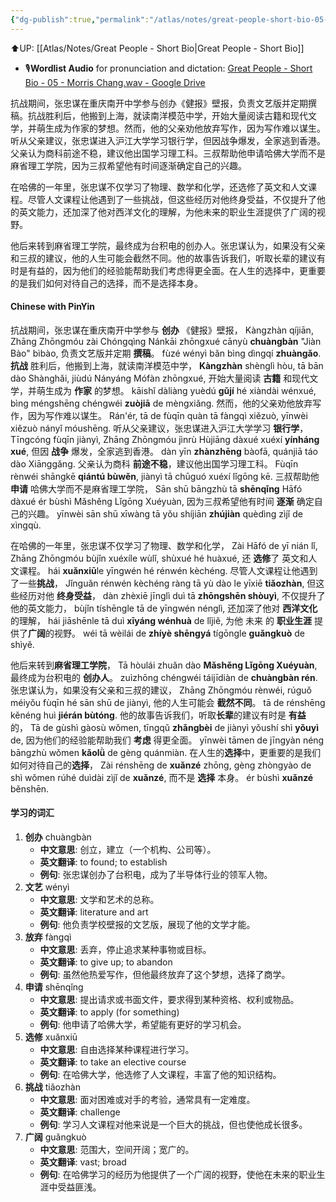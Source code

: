 ```yaml
---
{"dg-publish":true,"permalink":"/atlas/notes/great-people-short-bio-05-morris-chang/"}
---
```


⬆️UP: [[Atlas/Notes/Great People - Short Bio\|Great People - Short Bio]]

- 🎙️**Wordlist Audio** for pronunciation and dictation: [Great People - Short Bio - 05 - Morris Chang.wav - Google Drive](https://drive.google.com/file/d/1q5BYfb3Jpsb1N0fn0rSLh6JS-GOthkjH/view?usp=drive_link)

抗战期间，张忠谋在重庆南开中学参与创办《健报》壁报，负责文艺版并定期撰稿。抗战胜利后，他搬到上海，就读南洋模范中学，开始大量阅读古籍和现代文学，并萌生成为作家的梦想。然而，他的父亲劝他放弃写作，因为写作难以谋生。听从父亲建议，张忠谋进入沪江大学学习银行学，但因战争爆发，全家逃到香港。父亲认为商科前途不稳，建议他出国学习理工科。三叔帮助他申请哈佛大学而不是麻省理工学院，因为三叔希望他有时间逐渐确定自己的兴趣。

在哈佛的一年里，张忠谋不仅学习了物理、数学和化学，还选修了英文和人文课程。尽管人文课程让他遇到了一些挑战，但这些经历对他终身受益，不仅提升了他的英文能力，还加深了他对西洋文化的理解，为他未来的职业生涯提供了广阔的视野。

他后来转到麻省理工学院，最终成为台积电的创办人。张忠谋认为，如果没有父亲和三叔的建议，他的人生可能会截然不同。他的故事告诉我们，听取长辈的建议有时是有益的，因为他们的经验能帮助我们考虑得更全面。在人生的选择中，更重要的是我们如何对待自己的选择，而不是选择本身。

#### Chinese with PinYin
抗战期间，张忠谋在重庆南开中学参与  **创办**  《健报》壁报，
Kàngzhàn qíjiān, Zhāng Zhōngmóu zài Chóngqìng Nánkāi zhōngxué cānyù **chuàngbàn** "Jiàn Bào" bìbào, 
负责文艺版并定期  **撰稿**。
fùzé wényì bǎn bìng dìngqí **zhuàngǎo**. 
**抗战**  胜利后，他搬到上海，就读南洋模范中学，
**Kàngzhàn** shènglì hòu, tā bān dào Shànghǎi, jiùdú Nányáng Mófàn zhōngxué, 
开始大量阅读  **古籍**  和现代文学，并萌生成为  **作家**  的梦想。
kāishǐ dàliàng yuèdú **gǔjí** hé xiàndài wénxué, bìng méngshēng chéngwéi **zuòjiā** de mèngxiǎng. 
然而，他的父亲劝他放弃写作，因为写作难以谋生。
Rán'ér, tā de fùqīn quàn tā fàngqì xiězuò, yīnwèi xiězuò nányǐ móushēng. 
听从父亲建议，张忠谋进入沪江大学学习  **银行学**，
Tīngcóng fùqīn jiànyì, Zhāng Zhōngmóu jìnrù Hùjiāng dàxué xuéxí **yínháng xué**, 
但因  **战争**  爆发，全家逃到香港。
dàn yīn **zhànzhēng** bàofā, quánjiā táo dào Xiānggǎng. 
父亲认为商科  **前途不稳**，建议他出国学习理工科。
Fùqīn rènwéi shāngkē **qiántú bùwěn**, jiànyì tā chūguó xuéxí lǐgōng kē. 
三叔帮助他  **申请**  哈佛大学而不是麻省理工学院，
Sān shū bāngzhù tā **shēnqǐng** Hāfó dàxué ér bùshì Mǎshěng Lǐgōng Xuéyuàn, 
因为三叔希望他有时间  **逐渐**  确定自己的兴趣。
yīnwèi sān shū xīwàng tā yǒu shíjiān **zhújiàn** quèdìng zìjǐ de xìngqù.

在哈佛的一年里，张忠谋不仅学习了物理、数学和化学，
Zài Hāfó de yī nián lǐ, Zhāng Zhōngmóu bùjǐn xuéxíle wùlǐ, shùxué hé huàxué, 
还  **选修**了  英文和人文课程。
hái **xuǎnxiū**le yīngwén hé rénwén kèchéng. 
尽管人文课程让他遇到了一些**挑战**，
Jǐnguǎn rénwén kèchéng ràng tā yù dào le yīxiē **tiǎozhàn**, 
但这些经历对他  **终身受益**，
dàn zhèxiē jīnglì duì tā **zhōngshēn shòuyì**, 
不仅提升了他的英文能力，
bùjǐn tíshēngle tā de yīngwén nénglì, 
还加深了他对  **西洋文化**  的理解，
hái jiāshēnle tā duì **xīyáng wénhuà** de lǐjiě, 
为他 未来 的  **职业生涯**  提供了**广阔**的视野。
wéi tā wèilái de **zhíyè shēngyá** tígōngle **guǎngkuò** de shìyě.

他后来转到**麻省理工学院**，
Tā hòulái zhuǎn dào **Mǎshěng Lǐgōng Xuéyuàn**,
最终成为台积电的  **创办人**。
zuìzhōng chéngwéi táijīdiàn de **chuàngbàn rén**. 
张忠谋认为，如果没有父亲和三叔的建议，
Zhāng Zhōngmóu rènwéi, rúguǒ méiyǒu fùqīn hé sān shū de jiànyì, 
他的人生可能会  **截然不同**。
tā de rénshēng kěnéng huì **jiérán bùtóng**. 
他的故事告诉我们，听取**长辈**的建议有时是  **有益**  的，
Tā de gùshì gàosù wǒmen, tīngqǔ **zhǎngbèi** de jiànyì yǒushí shì **yǒuyì** de, 
因为他们的经验能帮助我们  **考虑**  得更全面。
yīnwèi tāmen de jīngyàn néng bāngzhù wǒmen **kǎolǜ** de gèng quánmiàn. 
在人生的**选择**中，更重要的是我们如何对待自己的**选择**，
Zài rénshēng de **xuǎnzé** zhōng, gèng zhòngyào de shì wǒmen rúhé duìdài zìjǐ de **xuǎnzé**, 
而不是  **选择**  本身。
ér bùshì **xuǎnzé** běnshēn.

#### 学习的词汇

1. **创办** chuàngbàn
    - **中文意思**: 创立，建立（一个机构、公司等）。
    - **英文翻译**: to found; to establish
    - **例句**: 张忠谋创办了台积电，成为了半导体行业的领军人物。
2. **文艺** wényì
    - **中文意思**: 文学和艺术的总称。
    - **英文翻译**: literature and art
    - **例句**: 他负责学校壁报的文艺版，展现了他的文学才能。
3. **放弃** fàngqì
    - **中文意思**: 丢弃，停止追求某种事物或目标。
    - **英文翻译**: to give up; to abandon
    - **例句**: 虽然他热爱写作，但他最终放弃了这个梦想，选择了商学。
4. **申请** shēnqǐng
    - **中文意思**: 提出请求或书面文件，要求得到某种资格、权利或物品。
    - **英文翻译**: to apply (for something)
    - **例句**: 他申请了哈佛大学，希望能有更好的学习机会。
5. **选修** xuǎnxiū
    - **中文意思**: 自由选择某种课程进行学习。
    - **英文翻译**: to take an elective course
    - **例句**: 在哈佛大学，他选修了人文课程，丰富了他的知识结构。
6. **挑战** tiǎozhàn
    - **中文意思**: 面对困难或对手的考验，通常具有一定难度。
    - **英文翻译**: challenge
    - **例句**: 学习人文课程对他来说是一个巨大的挑战，但也使他成长很多。
7. **广阔** guǎngkuò
    - **中文意思**: 范围大，空间开阔；宽广的。
    - **英文翻译**: vast; broad
    - **例句**: 在哈佛学习的经历为他提供了一个广阔的视野，使他在未来的职业生涯中受益匪浅。